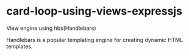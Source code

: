 # card-loop-using-views-expressjs
View engine using hbs(Handlebars)

Handlebars is a popular templating engine for creating dynamic HTML templates.
